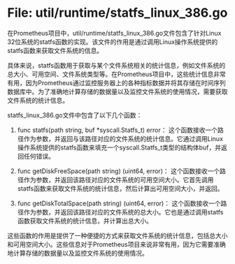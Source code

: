 # File: util/runtime/statfs_linux_386.go

在Prometheus项目中，util/runtime/statfs_linux_386.go文件包含了针对Linux 32位系统的statfs函数的实现。该文件的作用是通过调用Linux操作系统提供的statfs函数来获取文件系统的信息。

具体来说，statfs函数用于获取与某个文件系统相关的统计信息，例如文件系统的总大小、可用空间、文件系统类型等。在Prometheus项目中，这些统计信息非常有用，因为Prometheus通过监控服务器上的各种指标数据并将其存储在时间序列数据库中。为了准确地计算存储的数据量以及监控文件系统的使用情况，需要获取文件系统的统计信息。

statfs_linux_386.go文件中包含了以下几个函数：

1. func statfs(path string, buf *syscall.Statfs_t) error：
   这个函数接收一个路径作为参数，并返回与该路径对应的文件系统的统计信息。它通过调用Linux操作系统提供的statfs函数来填充一个syscall.Statfs_t类型的结构体buf，并返回任何错误。

2. func getDiskFreeSpace(path string) (uint64, error)：
   这个函数接收一个路径作为参数，并返回该路径对应的文件系统的可用空间大小。它首先调用statfs函数来获取文件系统的统计信息，然后计算出可用空间大小，并返回。

3. func getDiskTotalSpace(path string) (uint64, error)：
   这个函数接收一个路径作为参数，并返回该路径对应的文件系统的总大小。它也是通过调用statfs函数获取文件系统的统计信息，并计算出总大小。

这些函数的作用是提供了一种便捷的方式来获取文件系统的统计信息，包括总大小和可用空间大小。这些信息对于Prometheus项目来说非常有用，因为它需要准确地计算存储的数据量以及监控文件系统的使用情况。

